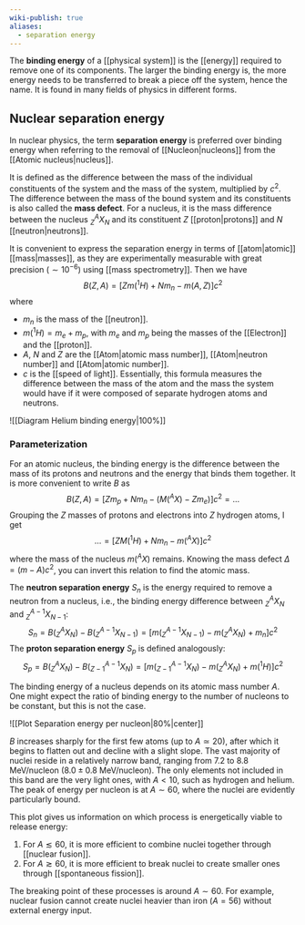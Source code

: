 ```yaml
---
wiki-publish: true
aliases:
  - separation energy
---
```

The **binding energy** of a [[physical system]] is the [[energy]] required to remove one of its components. The larger the binding energy is, the more energy needs to be transferred to break a piece off the system, hence the name. It is found in many fields of physics in different forms.
## Nuclear separation energy
In nuclear physics, the term **separation energy** is preferred over binding energy when referring to the removal of [[Nucleon|nucleons]] from the [[Atomic nucleus|nucleus]].

It is defined as the difference between the mass of the individual constituents of the system and the mass of the system, multiplied by $c^{2}$. The difference between the mass of the bound system and its constituents is also called the **mass defect**. For a nucleus, it is the mass difference between the nucleus $^{A}_{Z}X_{N}$ and its constituent $Z$ [[proton|protons]] and $N$ [[neutron|neutrons]].

It is convenient to express the separation energy in terms of [[atom|atomic]] [[mass|masses]], as they are experimentally measurable with great precision ($\sim10^{-6}$) using [[mass spectrometry]]. Then we have
$$B(Z,A)=[Zm(^{1}H)+Nm_{n}-m(A,Z)]c^{2}$$
where
* $m_{n}$ is the mass of the [[neutron]].
* $m(^{1}H)=m_{e}+m_{p}$, with $m_{e}$ and $m_{p}$ being the masses of the [[Electron]] and the [[proton]].
* $A$, $N$ and $Z$ are the [[Atom|atomic mass number]], [[Atom|neutron number]] and [[Atom|atomic number]].
* $c$ is the [[speed of light]].
Essentially, this formula measures the difference between the mass of the atom and the mass the system would have if it were composed of separate hydrogen atoms and neutrons.

![[Diagram Helium binding energy|100%]]

### Parameterization
For an atomic nucleus, the binding energy is the difference between the mass of its protons and neutrons and the energy that binds them together. It is more convenient to write $B$ as
$$B(Z,A)=[Zm_{p}+Nm_{n}-(M(^{A}X)-Zm_{e})]c^{2}=\ldots$$
Grouping the $Z$ masses of protons and electrons into $Z$ hydrogen atoms, I get
$$\ldots=[ZM(^{1}H)+Nm_{n}-m(^{A}X)]c^{2}$$
where the mass of the nucleus $m(^{A}X)$ remains. Knowing the mass defect $\Delta = (m-A)c^{2}$, you can invert this relation to find the atomic mass.

The **neutron separation energy** $S_{n}$ is the energy required to remove a neutron from a nucleus, i.e., the binding energy difference between $_{Z}^{A}X_{N}$ and $_{Z}^{A-1}X_{N-1}$:
$$S_{n}=B(_{Z}^{A}X_{N})-B(_{Z}^{A-1}X_{N-1})=[m(_{Z}^{A-1}X_{N-1})-m(_{Z}^{A}X_{N})+m_{n}]c^{2}$$
The **proton separation energy** $S_{p}$ is defined analogously:
$$S_{p}=B(_{Z}^{A}X_{N})-B(_{Z-1}^{A-1}X_{N})=[m(_{Z-1}^{A-1}X_{N})-m(_{Z}^{A}X_{N})+m(^{1}H)]c^{2}$$

The binding energy of a nucleus depends on its atomic mass number $A$. One might expect the ratio of binding energy to the number of nucleons to be constant, but this is not the case.

![[Plot Separation energy per nucleon|80%|center]]

$B$ increases sharply for the first few atoms (up to $A\simeq20$), after which it begins to flatten out and decline with a slight slope. The vast majority of nuclei reside in a relatively narrow band, ranging from 7.2 to 8.8 MeV/nucleon ($8.0\pm0.8$ MeV/nucleon). The only elements not included in this band are the very light ones, with $A<10$, such as hydrogen and helium. The peak of energy per nucleon is at $A\sim60$, where the nuclei are evidently particularly bound.

This plot gives us information on which process is energetically viable to release energy:
1. For $A\lesssim 60$, it is more efficient to combine nuclei together through [[nuclear fusion]].
2. For $A\gtrsim60$, it is more efficient to break nuclei to create smaller ones through [[spontaneous fission]].

The breaking point of these processes is around $A\sim60$. For example, nuclear fusion cannot create nuclei heavier than iron ($A=56$) without external energy input.